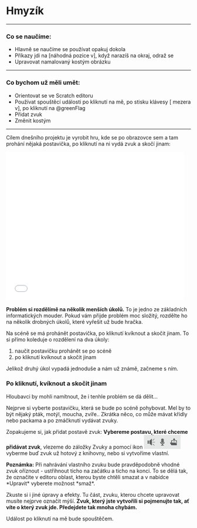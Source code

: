 # Hmyzík

---
### Co se naučíme:

* Hlavně se naučíme se používat <sb>opakuj dokola</sb>
* Příkazy <sb>jdi na [náhodná pozice v]</sb>, <sb>když narazíš na okraj, odraž se</sb>
* Upravovat namalovaný kostým obrázku

---

### Co bychom už měli umět:

* Orientovat se ve Scratch editoru
* Používat spouštěcí události <sb>po kliknutí na mě</sb>, <sb>po stisku klávesy [ mezera v]</sb>, <sb>po kliknutí na @greenFlag</sb> 
* Přidat zvuk
* Změnit kostým

---

Cílem dnešního projektu je vyrobit hru, kde se po obrazovce sem a tam prohání nějaká postavička, po kliknutí na ni vydá zvuk a skočí jinam:


<iframe allowtransparency="true" width="485" height="402" src="//scratch.mit.edu/projects/embed/211925128/?autostart=false" frameborder="0" allowfullscreen></iframe>


**Problém si rozdělímě na několik menších úkolů.** To je jedno ze základních informatických mouder. Pokud vám přijde problém moc složitý, rozdělte ho na několik drobných úkolů, které vyřešit už bude hračka.

Na scéně se má prohánět postavička, po kliknutí kvíknout a skočit jinam. To si přímo koleduje o rozdělení na dva úkoly:
1. naučit postavičku prohánět se po scéně
2. po kliknutí kvíknout a skočit jinam

Jelikož druhý úkol vypadá jednoduše a nám už známě, začneme s ním.

### Po kliknutí, kvíknout a skočit jinam

Hloubavci by mohli namítnout, že i tenhle problém se dá dělit...

Nejprve si vyberte postavičku, která se bude po scéně pohybovat. Mel by to být nějaký pták, motýl, moucha, zvíře.. Zkrátka něco, co může mávat křídly nebo packama a po zmáčknutí vydávat zvuky.

Zopakujeme si, jak přidat postavě zvuk:
**Vybereme postavu, které chceme přidávat zvuk**, vlezeme do záložky Zvuky a pomocí ikon ![](pridat_zvuk.png) vyberme buď zvuk už hotový z knihovny, nebo si vytvoříme vlastní. 

<div class="poznamka"><b>Poznámka:</b>
Při nahrávání vlastního zvuku bude pravděpodobně vhodné zvuk oříznout - ustřihnout ticho na začátku a ticho na konci. To se dělá tak, že označite v editoru oblast, kterou byste chtěli smazat a v nabídce *Upravit* vyberete možnost *smaž*.

[](uprav_zvuk.png)

Zkuste si i jiné úpravy a efekty. Tu část, zvuku, kterou chcete upravovat musíte nejprve označit mýší.
**Zvuk, který jste vytvořili si pojmenujte tak, ať víte o který zvuk jde. Předejdete tak mnoha chybám.**

[](zvuk_jmeno.png)

<div>
Událost  <sb>po kliknutí na mě</sb> bude spouštěčem.






